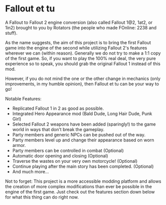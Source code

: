 # Fallout et tu

A Fallout to Fallout 2 engine conversion (also called Fallout 1@2, 1at2, or 1in2) brought to you by Rotators (the people who made FOnline: 2238 and stuff).

As the name suggests, the aim of this project is to bring the first Fallout game into the engine of the second while utilizing Fallout 2's features wherever we can (within reason).
Generally we do not try to make a 1:1 copy of the first game. So, if you want to play the 100% real deal, the very pure experience so to speak, you should grab the original Fallout 1 instead of this mod.

However, if you do not mind the one or the other change in mechanics (only improvements, in my humble opinion), then Fallout et tu can be your way to go!

Notable Features:
- Replicated Fallout 1 in 2 as good as possible.
- Integrated Hero Appearance mod (Bald Dude, Long Hair Dude, Punk Girl)
- Selected Fallout 2 weapons have been added (sparingly!) to the game world in ways that don't break the gameplay.
- Party members and generic NPCs can be pushed out of the way.
- Party members level up and change their appearance based on worn armor.
- Party members can be controlled in combat (Optional)
- Automatic door opening and closing (Optional)
- Traverse the wastes on your very own motorcycle! (Optional)
- Continue playing after the main story has been completed. (Optional)
- And much more...

Not to forget: This project is a more accessible modding platform and allows the creation of more complex modifications than ever be possible in the engine of the first game. Just check out the features section down below for what this thing can do right now.
